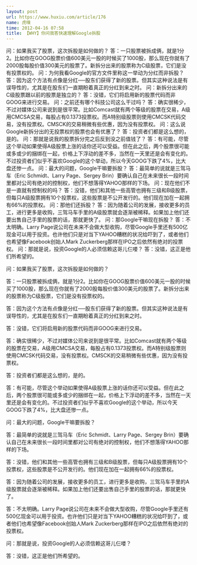 ```yaml
---
layout: post
url: https://www.huxiu.com/article/176
name: 虎嗅
time: 2012-04-16 07:58
title: 【WHY】你问我答快速理解Google拆股
---
```

问：如果我买了股票，这次拆股是如何做的？ 答：一只股票被拆成俩，就是1分2。比如你在GOOG股票价值600美元一股的时候买了1000股，那么现在你就有了2000股每股价值300美元的股票了。新拆分出来的股票称为C级股票，它们是没有投票权的。 问：为何我看Google的官方文件里称这一举动为分红而非拆股？ 答：因为这个方法有点像是分红──股东们获得了新的股票。但其实这种说法是有误导性的，尤其是在股东们一直期盼着真正的分红到来之时。 问：新拆分出来的C级股票跟以前的股票是独立的？ 答：没错，它们将启用新的股票代码而非GOOG来进行交易。 问：之前还有哪个科技公司这么干过吗？ 答：确实很稀少，不过对媒体公司来说到是很平常。比如Comcast就有两个等级的股票在交易，A级用CMCSA交易，每股占有0.1373投票权。而A特别级股票则使用CMCSK代码交易，没有投票权。CMSCK的交易稍微有些优惠，因为没有投票权。 问：这么说Google新拆分出的无投票权的股票也会有优惠了？ 答：投资者们都是这么想的，是的。 问：那就是说我的股票拆分完之后反到没之前值钱了？ 答：有可能，尽管这个举动如果使得A级股票上涨的话你还可以受益。但在此之后，两个股票很可能或多或少的捆绑在一起，价格上下浮动的差不多，当然在一天里还是会有变化的。不过投资者们似乎不喜欢Google的这个举动，所以今天GOOG下跌了4%，比大盘还惨一点。 问：最大的问题，Google干嘛要拆股？ 答：最简单的说就是三驾马车（Eric Schmidt、Larry Page、Sergey Brin）要确认自己在未来很长一段时间里都对公司有绝对的控制权，他们不想落得YAHOO那样的下场。 问：现在他们不是一直就有控制权的吗？ 答：没错，他们和其他一些高管也拥有三级和B级股票，但每只A级股票拥有10个投票权，这些股票是不公开发行的。他们现在加在一起拥有66%的投票权。 问：那他们还拆股？ 答：因为随着公司的发展，接收更多的员工，进行更多是收购，三驾马车手里的A级股票就会逐渐被稀释。如果加上他们还要出售自己手里的股票的话，那就更快了。 问：那Google干嘛现在拆股？ 答：不太明确。Larry Page说公司在未来不会做大型收购，尽管Google手里还有500亿现金可以用于投资。也许他们只是对当下YAHOO糟糕的状况给吓到了，或者他们也希望像Facebook创始人Mark Zuckerberg那样在IPO之后依然有绝对的投票权。 问：那就是说，投资Google的人必须信赖这哥儿仨喽？ 答：没错，这正是他们所希望的。

问：如果我买了股票，这次拆股是如何做的？

答：一只股票被拆成俩，就是1分2。比如你在GOOG股票价值600美元一股的时候买了1000股，那么现在你就有了2000股每股价值300美元的股票了。新拆分出来的股票称为C级股票，它们是没有投票权的。

答：因为这个方法有点像是分红──股东们获得了新的股票。但其实这种说法是有误导性的，尤其是在股东们一直期盼着真正的分红到来之时。

答：没错，它们将启用新的股票代码而非GOOG来进行交易。

答：确实很稀少，不过对媒体公司来说到是很平常。比如Comcast就有两个等级的股票在交易，A级用CMCSA交易，每股占有0.1373投票权。而A特别级股票则使用CMCSK代码交易，没有投票权。CMSCK的交易稍微有些优惠，因为没有投票权。

答：投资者们都是这么想的，是的。

答：有可能，尽管这个举动如果使得A级股票上涨的话你还可以受益。但在此之后，两个股票很可能或多或少的捆绑在一起，价格上下浮动的差不多，当然在一天里还是会有变化的。不过投资者们似乎不喜欢Google的这个举动，所以今天GOOG下跌了4%，比大盘还惨一点。

问：最大的问题，Google干嘛要拆股？

答：最简单的说就是三驾马车（Eric Schmidt、Larry Page、Sergey Brin）要确认自己在未来很长一段时间里都对公司有绝对的控制权，他们不想落得YAHOO那样的下场。

答：没错，他们和其他一些高管也拥有三级和B级股票，但每只A级股票拥有10个投票权，这些股票是不公开发行的。他们现在加在一起拥有66%的投票权。

答：因为随着公司的发展，接收更多的员工，进行更多是收购，三驾马车手里的A级股票就会逐渐被稀释。如果加上他们还要出售自己手里的股票的话，那就更快了。

答：不太明确。Larry Page说公司在未来不会做大型收购，尽管Google手里还有500亿现金可以用于投资。也许他们只是对当下YAHOO糟糕的状况给吓到了，或者他们也希望像Facebook创始人Mark Zuckerberg那样在IPO之后依然有绝对的投票权。

问：那就是说，投资Google的人必须信赖这哥儿仨喽？

答：没错，这正是他们所希望的。

